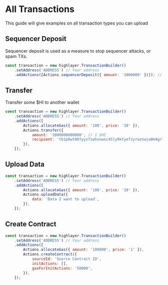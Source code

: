 # All Transactions

This guide will give examples on all transaction types you can upload

## Sequencer Deposit

Sequencer deposit is used as a measure to stop sequencer attacks, or spam TXs.

```js
const transaction = new highlayer.TransactionBuilder()
	.setAddress('ADDRESS') // Your address
	.addActions([Actions.sequencerDeposit({ amount: '1000000' })]); // Denominuated into 12. 1 $HI being "1000000000000"
```

## Transfer

Transfer some $HI to another wallet

```js
const transaction = new highlayer.TransactionBuilder()
	.setAddress('ADDRESS') // Your address
	.addActions([
		Actions.allocateGas({ amount: '100', price: '10' }),
		Actions.transfer({
			amount: '1000000000000', // 1 $HI
			recipient: 'tb1p0wt007yyzfswhsnwnc45ly9ktyefzyrwznwja0m4gr7n9vjactes80klh4',
		}),
	]);
```

## Upload Data

```js
const transaction = new highlayer.TransactionBuilder()
	.setAddress('ADDRESS') // Your address
	.addActions([
		Actions.allocateGas({ amount: '100', price: '10' }),
		Actions.uploadData({
			data: 'Data I want to upload',
		}),
	]);
```

## Create Contract

```js
const transaction = new highlayer.TransactionBuilder()
	.setAddress('ADDRESS') // Your address
	.addActions([
		Actions.allocateGas({ amount: '100000', price: '1' }),
		Actions.createContract({
			sourceId: 'Source Contract ID',
			initActions: [],
			gasForInitActions: '50000',
		}),
	]);
```
